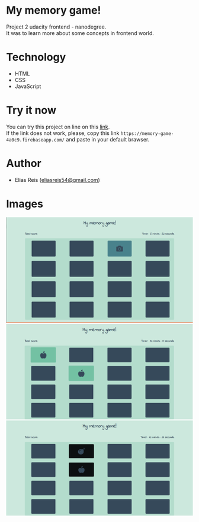 # My memory game!

Project 2 udacity frontend - nanodegree. <br>
It was to learn more about some concepts in frontend world.


# Technology
* HTML
* CSS
* JavaScript

# Try it now

You can try this project on line on this [link](https://memory-game-4a0c9.firebaseapp.com/). <br>
If the link does not work, please, copy this link `https://memory-game-4a0c9.firebaseapp.com/` and paste in your default brawser.

# Author
* Elias Reis (eliasreis54@gmail.com)

# Images
![home page](public/files/readme-image.png)
<br>
![Match](public/files/match.png)
<br>
![unmatch](public/files/unmach.png)